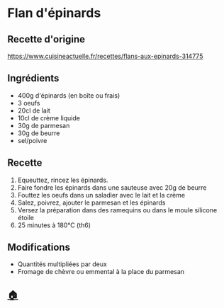# Flan d'épinards

## Recette d'origine
https://www.cuisineactuelle.fr/recettes/flans-aux-epinards-314775

## Ingrédients
- 400g d'épinards (en boîte ou frais)
- 3 oeufs
- 20cl de lait
- 10cl de crème liquide
- 30g de parmesan
- 30g de beurre
- sel/poivre

## Recette
1. Equeuttez, rincez les épinards.
1. Faire fondre les épinards dans une sauteuse avec 20g de beurre
1. Fouttez les oeufs dans un saladier avec le lait et la crème
1. Salez, poivrez, ajouter le parmesan et les épinards
1. Versez la préparation dans des ramequins ou dans le moule silicone étoile
1. 25 minutes à 180°C (th6)

## Modifications
- Quantités multipliées par deux
- Fromage de chèvre ou emmental à la place du parmesan



## [:house:](/)
